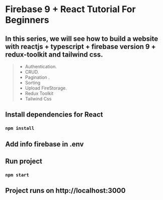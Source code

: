 # Firebase 9 + React Tutorial For Beginners

## In this series, we will see how to build a website with reactjs + typescript + firebase version 9 + redux-toolkit and tailwind css.

> - Authentication.
> - CRUD.
> - Pagination .
> - Sorting
> - Upload FireStorage.
> - Redux Toolkit
> - Tailwind Css

## Install dependencies for React

### `npm install`

## Add info firebase in .env

## Run project

### `npm start`

## Project runs on http://localhost:3000
